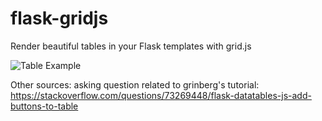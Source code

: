 # flask-gridjs
Render beautiful tables in your Flask templates with grid.js

![Table Example](table.gif)

Other sources:
    asking question related to grinberg's tutorial:
    https://stackoverflow.com/questions/73269448/flask-datatables-js-add-buttons-to-table
